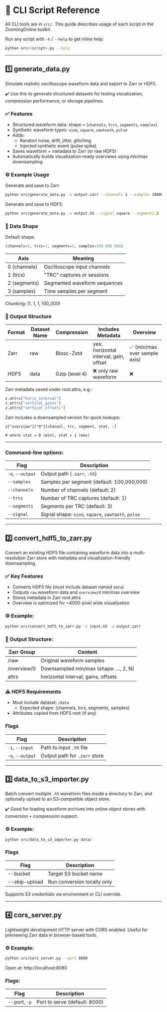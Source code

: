 # 🧰 CLI Script Reference

All CLI tools are in `src/`. This guide describes usage of each script in the ZoomingOnline toolkit.

Run any script with `-h` / `--help` to get inline help:

```bash
python src/<script>.py --help
```

---

## 1️⃣ generate_data.py

Simulate realistic oscilloscope waveform data and export to Zarr or HDF5.

✔️ Use this to generate structured datasets for testing visualization, compression performance, or storage pipelines.

### ✅ Features

- Structured waveform data: shape = (`channels`, `trcs`, `segments`, `samples`)
- Synthetic waveform types: `sine`, `square`, `sawtooth`, `pulse`
- Adds:
    - Random noise, drift, jitter, glitching
    - Injected synthetic event (pulse spike)
- Saves waveform + metadata to Zarr (or raw HDF5)
- Automatically builds visualization-ready overviews using min/max downsampling

### ⚙️ Example Usage

Generate and save to Zarr:
<!-- Check: Run -->

```bash
python src/generate_data.py -o output.zarr --channels 2 --samples 100000000
```

Generate and save to HDF5:
<!-- Check: Run -->

```bash
python src/generate_data.py -o output.h5 --signal square --segments 2
```

### 📐 Data Shape

Default shape:

```python
(channels=2, trcs=1, segments=3, samples=100_000_000)
```

| Axis         | Meaning                      |
|--------------|------------------------------|
| 0 (channels) | Oscilloscope input channels  |
| 1 (trcs)     | "TRC" captures or sessions   |
| 2 (segments) | Segmented waveform sequences |
| 3 (samples)  | Time samples per segment     |

Chunking: (1, 1, 1, 100_000)

### 💾 Output Structure

| Format | Dataset Name | Compression    | Includes Metadata                      | Overview                     |
|--------|--------------|----------------|----------------------------------------|------------------------------|
| Zarr   | raw          | Blosc-Zstd     | yes: horizontal interval, gain, offset | ✅ (min/max over sample axis) |
| HDF5   | data         | Gzip (level 4) | ❌ only raw waveform                    | ❌                            |

Zarr metadata saved under root.attrs, e.g.:

```python
z.attrs["horiz_interval"]
z.attrs["vertical_gains"]
z.attrs["vertical_offsets"]
```

Zarr includes a downsampled version for quick lookups:

```text
z["overview"]["0"][channel, trc, segment, stat, :]

# where stat = 0 (min), stat = 1 (max)
```

---

### Command-line options:

| Flag             | Description                                         |
|------------------|-----------------------------------------------------|
| `-o`, `--output` | Output path (`.zarr`, `.h5`)                        |
| `--samples`      | Samples per segment (default: 100,000,000)          |
| `--channels`     | Number of channels (default: 2)                     |
| `--trcs`         | Number of TRC captures (default: 1)                 |
| `--segments`     | Segments per TRC (default: 3)                       |
| `--signal`       | Signal shape: `sine`, `square`, `sawtooth`, `pulse` |

---

## 2️⃣ convert_hdf5_to_zarr.py

Convert an existing HDF5 file containing waveform data into a multi-resolution Zarr store with metadata and
visualization-friendly downsampling.

### ✅ Key Features

- Converts HDF5 file (must include dataset named `data`)
- Outputs `raw` waveform data and `overview/0` min/max overview
- Stores metadata in Zarr root.attrs
- Overview is optimized for ~4000-pixel wide visualization

### ⚙️ Example:

```bash
python src/convert_hdf5_to_zarr.py -i input.h5 -o output.zarr
```

### 🧭 Output Structure:

| Zarr Group  | Content                                |
|-------------|----------------------------------------|
| /raw        | Original waveform samples              |
| /overview/0 | Downsampled min/max (shape: ..., 2, N) |
| attrs       | horizontal interval, gains, offsets    |

### ⚠️ HDF5 Requirements

- Must include dataset: `/data`
    - Expected shape: (channels, trcs, segments, samples)
- Attributes copied from HDF5 root (if any)

### Flags

| Flag             | Description                   |
|------------------|-------------------------------|
| `-i`, `--input`  | Path to input `.h5` file      |
| `-o`, `--output` | Output path for `.zarr` store |

---

## 3️⃣ data_to_s3_importer.py

Batch convert multiple `.h5` waveform files inside a directory to Zarr, and optionally upload to an S3-compatible object
store.

✔️ Good for loading waveform archives into online object stores with conversion + compression support.

### ⚙️ Example:

```bash
python src/data_to_s3_importer.py data/
```

### Flags

| Flag          | Description                 |
|---------------|-----------------------------|
| --bucket      | Target S3 bucket name       |
| --skip-upload | Run conversion locally only |

Supports S3 credentials via environment or CLI override.

---

## 4️⃣ cors_server.py

Lightweight development HTTP server with CORS enabled. Useful for previewing Zarr data in browser-based tools.

### ⚙️ Example:

```bash
python src/cors_server.py --port 8080
```

Open at: http://localhost:8080

### Flags:

| Flag         | Description                   |
|--------------|-------------------------------|
| --port, `-p` | Port to serve (default: 8000) |
